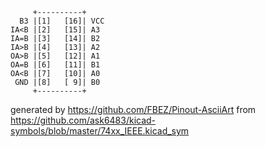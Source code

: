 

	     +----------+
	  B3 |[1]   [16]| VCC
	IA<B |[2]   [15]| A3
	IA=B |[3]   [14]| B2
	IA>B |[4]   [13]| A2
	OA>B |[5]   [12]| A1
	OA=B |[6]   [11]| B1
	OA<B |[7]   [10]| A0
	 GND |[8]   [ 9]| B0
	     +----------+


generated by https://github.com/FBEZ/Pinout-AsciiArt from https://github.com/ask6483/kicad-symbols/blob/master/74xx_IEEE.kicad_sym